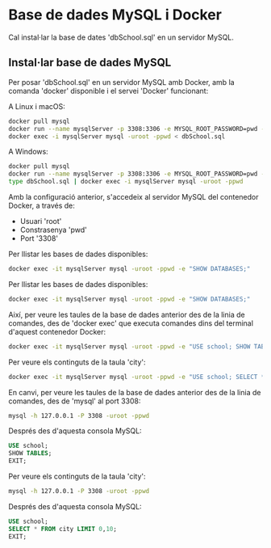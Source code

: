 # Base de dades MySQL i Docker

Cal instal·lar la base de dates 'dbSchool.sql' en un servidor MySQL.

## Instal·lar base de dades MySQL

Per posar 'dbSchool.sql' en un servidor MySQL amb Docker, amb la comanda 'docker' disponible i el servei 'Docker' funcionant:

A Linux i macOS:
```bash
docker pull mysql
docker run --name mysqlServer -p 3308:3306 -e MYSQL_ROOT_PASSWORD=pwd -d mysql
docker exec -i mysqlServer mysql -uroot -ppwd < dbSchool.sql
```

A Windows:
```bash
docker pull mysql
docker run --name mysqlServer -p 3308:3306 -e MYSQL_ROOT_PASSWORD=pwd -d mysql
type dbSchool.sql | docker exec -i mysqlServer mysql -uroot -ppwd
```

Amb la configuració anterior, s'accedeix al servidor MySQL del contenedor Docker, a través de:

* Usuari 'root'
* Constrasenya 'pwd'
* Port '3308'

Per llistar les bases de dades disponibles:
```bash
docker exec -it mysqlServer mysql -uroot -ppwd -e "SHOW DATABASES;"
```

Per llistar les bases de dades disponibles:
```bash
docker exec -it mysqlServer mysql -uroot -ppwd -e "SHOW DATABASES;"
```

Així, per veure les taules de la base de dades anterior des de la linia de comandes, des de 'docker exec' que executa comandes dins del terminal d'aquest contenedor Docker:

```bash
docker exec -it mysqlServer mysql -uroot -ppwd -e "USE school; SHOW TABLES;"
```

Per veure els continguts de la taula 'city':

```bash
docker exec -it mysqlServer mysql -uroot -ppwd -e "USE school; SELECT * FROM alumnes LIMIT 0,10;"
```

En canvi, per veure les taules de la base de dades anterior des de la linia de comandes, des de 'mysql' al port 3308:

```bash
mysql -h 127.0.0.1 -P 3308 -uroot -ppwd
```

Després des d'aquesta consola MySQL:
```SQL
USE school;
SHOW TABLES;
EXIT;
```

Per veure els continguts de la taula 'city':

```bash
mysql -h 127.0.0.1 -P 3308 -uroot -ppwd
```

Després des d'aquesta consola MySQL:
```SQL
USE school;
SELECT * FROM city LIMIT 0,10;
EXIT;
```

